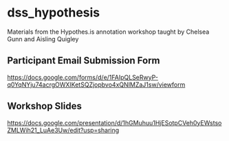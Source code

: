 # dss_hypothesis
Materials from the Hypothes.is annotation workshop taught by Chelsea Gunn and Aisling Quigley

## Participant Email Submission Form
https://docs.google.com/forms/d/e/1FAIpQLSeRwyP-q0YqNYju74acrgOWXIKetSQZjopbvo4xQNIMZaJ1sw/viewform 

## Workshop Slides
https://docs.google.com/presentation/d/1hGMuhuu1HjESotpCVeh0yEWstsoZMLWih21_LuAe3Uw/edit?usp=sharing
